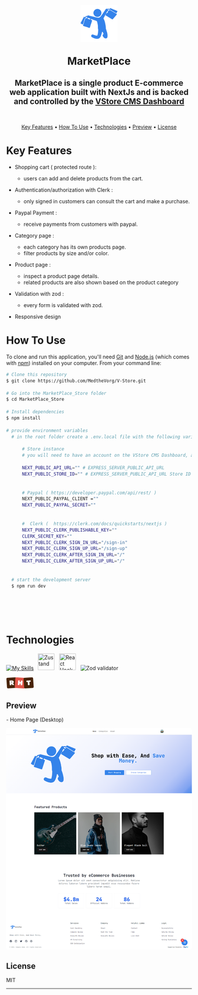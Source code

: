 
<h1 align="center" >
  <img src="./project_images/all_in_one_marketplace.png" alt="VStore" width="100" height="100">
  <p align="center">  MarketPlace</p>
</h1>

<h2 align="center">MarketPlace is a single product E-commerce web application built with NextJs and is backed and controlled by the <a target="_blank" href="https://v-store-dashboard-client-c1tuemi2s-medthevorgs-projects.vercel.app/">VStore CMS Dashboard</a></h2>

<br/>

<p align="center">
  <a href="#key-features">Key Features</a> •
  <a href="#how-to-use">How To Use</a> •
  <a href="#technologies">Technologies</a> •
  <a href="#preview">Preview</a> •
  <a href="#license">License</a>
</p>


# Key Features

* Shopping cart ( protected route ):
  - users can add and delete products from the cart. 

* Authentication/authorization with Clerk :
  - only signed in customers can consult the cart and make a purchase.

* Paypal Payment :
  - receive payments from customers with paypal.

* Category page :
  - each category has its own products page.
  - filter products by size and/or color.

* Product page :
  - inspect a product page details.
  - related products are also shown based on the product category

* Validation with zod :
  - every form is validated with zod.
  
* Responsive design


# How To Use

To clone and run this application, you'll need [Git](https://git-scm.com) and [Node.js](https://nodejs.org/en/download/) (which comes with [npm](http://npmjs.com)) installed on your computer. From your command line:

```bash
# Clone this repository
$ git clone https://github.com/MedtheVorg/V-Store.git

# Go into the MarketPlace_Store folder
$ cd MarketPlace_Store

# Install dependencies 
$ npm install

# provide environment variables
  # in the root folder create a .env.local file with the following variables 

      # Store instance
      # you will need to have an account on the VStore CMS Dashboard, after login in go to settings and grab your "EXPRESS_SERVER_PUBLIC_API_URL" 

      NEXT_PUBLIC_API_URL="" # EXPRESS_SERVER_PUBLIC_API_URL
      NEXT_PUBLIC_STORE_ID="" # EXPRESS_SERVER_PUBLIC_API_URL Store ID


      # Paypal ( https://developer.paypal.com/api/rest/ )
      NEXT_PUBLIC_PAYPAL_CLIENT =""
      NEXT_PUBLIC_PAYPAL_SECRET=""


      #  Clerk (  https://clerk.com/docs/quickstarts/nextjs )
      NEXT_PUBLIC_CLERK_PUBLISHABLE_KEY=""
      CLERK_SECRET_KEY=""
      NEXT_PUBLIC_CLERK_SIGN_IN_URL="/sign-in"
      NEXT_PUBLIC_CLERK_SIGN_UP_URL="/sign-up"
      NEXT_PUBLIC_CLERK_AFTER_SIGN_IN_URL="/"
      NEXT_PUBLIC_CLERK_AFTER_SIGN_UP_URL="/"


  # start the development server 
  $ npm run dev
  
  ```

<br/><br/><br/>

# Technologies


[![My Skills](https://skillicons.dev/icons?i=ts,tailwind,nextjs)](https://skillicons.dev)
<img src="https://docs.pmnd.rs/zustand.ico" width="45px" height="45px" style="background-color:#fff;border-radius:3px;padding:2px;margin-left:5px; " title="Zustand">
<img src="https://react-hook-form.com/images/logo/react-hook-form-logo-only.png" width="45px" height="45px" style="background-color:#fff;border-radius:3px;padding:2px;margin-left:5px; " title="React Hook Form">
<img src="https://zod.dev/logo.svg" width="45px" style="background-color:#fff;border-radius:3px;padding:2px;margin-left:5px;" title="Zod validator">

<i style="display:inline" title="react hot toast"><svg width="75" height="32" fill="none" xmlns="http://www.w3.org/2000/svg" class="cursor-pointer" aria-label="react-hot-toast Logo"><path d="M.647 5.556a3.224 3.224 0 0 1 2.992-3.442L24.038.688a3.225 3.225 0 0 1 3.441 2.991l1.555 22.236a3.225 3.225 0 0 1-2.992 3.441L5.643 30.783a3.224 3.224 0 0 1-3.441-2.992L.647 5.556Z" fill="#482307"></path><path d="M21.314 20.845c.041.07.065.146.07.23.006.085-.03.172-.108.262a.367.367 0 0 1-.262.126l-3.693.259c-.372.026-.642-.118-.809-.433l-1.79-3.332-.738.052.24 3.44c.01.132-.03.25-.12.353a.47.47 0 0 1-.332.168l-3.53.247a.469.469 0 0 1-.352-.12.469.469 0 0 1-.168-.333l-.814-11.636a.469.469 0 0 1 .12-.352c.09-.103.2-.159.332-.168l5.332-.373c1.73-.121 3.107.175 4.135.887 1.026.7 1.59 1.778 1.692 3.23.1 1.442-.469 2.622-1.707 3.541l2.502 3.952Zm-7.703-8.168.134 1.91 1.315-.092c.264-.019.462-.117.595-.295.131-.19.188-.418.17-.682a1.11 1.11 0 0 0-.265-.67c-.146-.194-.357-.282-.634-.263l-1.315.092Z" fill="#fff"></path><path d="M24.811 3.755A3.224 3.224 0 0 1 28.253.763l21.396 1.496a3.224 3.224 0 0 1 2.992 3.442l-1.555 22.235a3.224 3.224 0 0 1-3.441 2.992L26.248 29.43a3.224 3.224 0 0 1-2.992-3.441l1.555-22.235Z" fill="#E15549"></path><path d="m40.347 9.502 3.53.247c.133.01.244.065.333.168.09.103.13.22.12.353l-.813 11.636a.47.47 0 0 1-.169.332.469.469 0 0 1-.352.12l-3.53-.247a.47.47 0 0 1-.333-.168.469.469 0 0 1-.12-.352l.272-3.89-2.918-.205-.272 3.89a.468.468 0 0 1-.168.333.469.469 0 0 1-.352.12l-3.53-.247a.504.504 0 0 1-.334-.15.49.49 0 0 1-.119-.37l.814-11.636a.469.469 0 0 1 .168-.332c.102-.09.22-.13.352-.12l3.53.246c.133.01.243.066.333.168.09.103.13.22.12.353l-.265 3.782 2.919.204.264-3.782a.468.468 0 0 1 .168-.332c.103-.09.22-.13.352-.12Z" fill="#fff"></path><path d="M47.254 5.532a3.224 3.224 0 0 1 2.992-3.441L69.647.734a3.225 3.225 0 0 1 3.442 2.992l1.555 22.235a3.224 3.224 0 0 1-2.992 3.442L52.25 30.759a3.224 3.224 0 0 1-3.441-2.991L47.254 5.532Z" fill="#482307"></path><path d="m55.216 9.637 10.556-.738c.132-.01.25.03.352.12.103.09.159.2.168.332l.203 2.9c.01.132-.031.25-.12.353a.47.47 0 0 1-.332.168l-2.99.209.576 8.25c.01.132-.03.249-.12.352a.469.469 0 0 1-.332.168l-3.603.252a.469.469 0 0 1-.352-.12.47.47 0 0 1-.168-.333l-.577-8.25-2.99.21a.469.469 0 0 1-.352-.12.468.468 0 0 1-.168-.333l-.203-2.9a.469.469 0 0 1 .12-.352c.09-.103.2-.159.332-.168Z" fill="#fff"></path></svg> </i>


## Preview
<p> - Home Page (Desktop)</p>
<img src="./project_images/home_page.png" alt="VStore" style="border-radius:5px"> <br/>



## License

MIT

---
